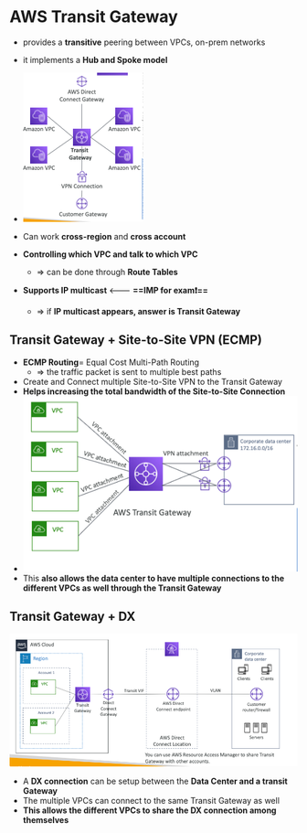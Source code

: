 

# AWS Transit Gateway

- provides a **transitive** peering between VPCs, on-prem networks
- it implements a **Hub and Spoke model**
- ![image](../../img/Pasted_image_20240504163038.png)

- Can work **cross-region** and **cross account**
- **Controlling which VPC and talk to which VPC**
	- => can be done through **Route Tables**
- **Supports IP multicast** <--- **==IMP for exam❗️==**
	- => if **IP multicast appears, answer is Transit Gateway**


## Transit Gateway + Site-to-Site VPN (ECMP)

- **ECMP Routing**= Equal Cost Multi-Path Routing
	- => the traffic packet is sent to multiple best paths 
- Create and Connect multiple Site-to-Site VPN to the Transit Gateway
- **Helps increasing the total bandwidth of the Site-to-Site Connection**
- ![image](../../img/Pasted_image_20240504163803.png)
- This **also allows the data center to have multiple connections to the different VPCs as well through the Transit Gateway**


## Transit Gateway + DX
![image](../../img/Pasted_image_20240504164141.png)

- A **DX connection** can be setup between the **Data Center and a transit Gateway**
-  The multiple VPCs can connect to the same Transit Gateway as well
- **This allows the different VPCs to share the DX connection among themselves**